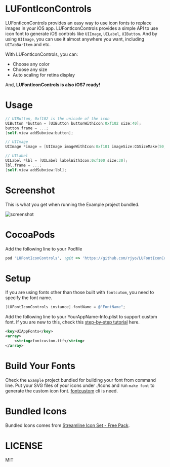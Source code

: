 LUFontIconControls
=====================

LUFontIconControls provides an easy way to use icon fonts to replace images in your iOS app. LUFontIconControls provides a simple API to use icon font to generate iOS controls like `UIImage`, `UILabel`, `UIButton`. And by using `UIImage`, you can use it almost anywhere you want, including `UITabBarItem` and etc. 

With LUFontIconControls, you can:

- Choose any color
- Choose any size
- Auto scaling for retina display

And, __LUFontIconControls is also iOS7 ready!__

Usage
=====================

```Objective-C
// UIButton, 0xf102 is the unicode of the icon
UIButton *button = [UIButton buttonWithIcon:0xf102 size:40];
button.frame = ...;
[self.view addSubview:button];

// UIImage
UIImage *image = [UIImage imageWithIcon:0xf101 imageSize:CGSizeMake(50, 50) size:40 color:[UIColor orangeColor]];

// UILabel
UILabel *lbl = [UILabel labelWithIcon:0xf100 size:30];
lbl.frame = ...;
[self.view addSubview:lbl];        
```

Screenshot
=====================
This is what you get when running the Example project bundled.

![screenshot](https://raw.github.com/rjyo/LUFontIconControls/master/Example/screenshot.png)

CocoaPods
=====================
    
Add the following line to your Podfile
    
```ruby    
pod 'LUFontIconControls', :git => 'https://github.com/rjyo/LUFontIconControls.git'
```

Setup
=====================

If you are using fonts other than those built with `fontcutom`, you need to specify the font name.

```Objective-C
[LUFontIconControls instance].fontName = @"FontName";
```

Add the following line to your YourAppName-Info.plist to support custom font. If you are new to this, check this [step-by-step tutorial](http://stackoverflow.com/questions/13029660/use-custom-fonts-in-iphone-app) here.

```XML
<key>UIAppFonts</key>
<array>
    <string>fontcustom.ttf</string>
</array>
```

Build Your Fonts
=====================
Check the `Example` project bundled for building your font from command line. Put your SVG files of your icons under ./Icons and run `make font` to generate the custom icon font. [fontcustom](https://github.com/FontCustom/fontcustom/) cli is need.

Bundled Icons
=====================
Bundled Icons comes from [Streamline Icon Set - Free Pack](https://www.iconfinder.com/iconsets/streamline-icon-set-free-pack). 

LICENSE
=====================
MIT
